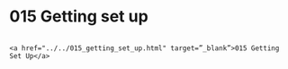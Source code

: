 # 015 Getting set up

```{admonition} Click link below to view slides in new tab

<a href="../../015_getting_set_up.html" target=”_blank”>015 Getting Set Up</a>

```
